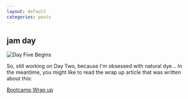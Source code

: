 ```yaml
---
layout: default
categories: posts
---
```

## jam day

![Day Five Begins](/images/2017-02-23-day-three/grasshopper.) 

So, still working on Day Two, because I'm obsessed with natural dye... In the meantime, you might like to read the wrap up article that was written about this:

[Bootcamp Wrap up](http://fabtextiles.org/textile-academy-bootcamp-wrapup/)
